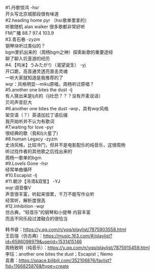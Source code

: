 #1.丹歌惊鸿    -hsr  
  开头写北京城那段很有味道  
#2.heading home pyr （hsr歌单里拿的）  
  听歌随机 alan walker 很多歌都非常好听  
  FM广播  88.7  97.4  103.9  
#3.青石巷 -zyzm  
  钢琴块听过类似的？  
  bgm里扒出来的（周杨bgm之神）探索新歌的重要途经  
  聊了聊入坑音游的经历  
#4.【呜米】うみたがり（渴望诞生） -yj  
  开口跪，高音通灵透亮直击灵魂  
  一听大家就知道是我推荐的了  
  wqr：风格明显--miku原唱，周杨听过原唱？  
#5.another one bites the dust  -lj  
  有人猜出来是lj点的（lj社恐？？？没有开麦说话）  
  贝司声音巨大  
#6.another one bites the dust  -wqr，具有wqr风格  
  架空语（？）英语加拉丁语后缀  
  我开始听并不认为有歌词  
#7.waiting for love -pyr  
  很经典的歌（我和lj火星了)  
#8.human Legacy -zyzm  
  史诗风格，比较冷门，但并不是电影配乐的纯音乐，这很周杨  
  听过找作者的其他歌之后找出来的  
  周杨一歌单的bgm  
#9.LoveIs Gone -hsr  
  经常单曲循环  
#10.Escapist -lj   
#11.朝汐【泠鸢&双笙】  -YJ  
  wqr:调音像V  
  声音很丰富，听起来很累，千万不能写作业听  
  经常听，解析度很高    
#12.Inhibition -wqr  
  仿古典，“轻音乐”的钢琴和小提琴  内容丰富  
  而且不同乐段过渡融合的很恰当  
    
韩书睿：https://y.qq.com/n/yqq/playlist/7875903558.html  
王启瑞（仿古典）：https://music.163.com/#/playlist?id=6586098979&userid=1531415146  
周杨致明（纯音乐）：https://y.qq.com/n/yqq/playlist/7875915459.html  
李珏：another one bites the dust；Escapist；Nemo  
袁嘉：https://space.bilibili.com/352106876/favlist?fid=1166825876&ftype=create  
